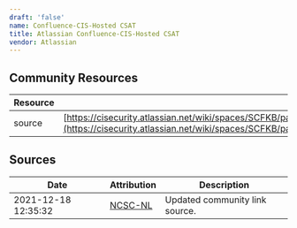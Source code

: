 ```yaml
---
draft: 'false'
name: Confluence-CIS-Hosted CSAT
title: Atlassian Confluence-CIS-Hosted CSAT
vendor: Atlassian
---
```



## Community Resources
| Resource | Link |
| --- | --- |
| source | [https://cisecurity.atlassian.net/wiki/spaces/SCFKB/pages/2434301961/CIS+Products+and+Log4j+Vulnerability](https://cisecurity.atlassian.net/wiki/spaces/SCFKB/pages/2434301961/CIS+Products+and+Log4j+Vulnerability) |


## Sources
| Date | Attribution | Description |
| --- | --- | --- |
| 2021-12-18 12:35:32 | [NCSC-NL](https://github.com/NCSC-NL/log4shell/blob/main/software/README.md) | Updated community link source.  |
